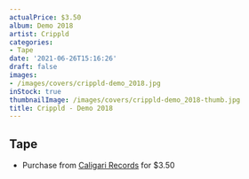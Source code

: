 ```yaml
---
actualPrice: $3.50
album: Demo 2018
artist: Crippld
categories:
- Tape
date: '2021-06-26T15:16:26'
draft: false
images:
- /images/covers/crippld-demo_2018.jpg
inStock: true
thumbnailImage: /images/covers/crippld-demo_2018-thumb.jpg
title: Crippld - Demo 2018
---
```


## Tape
* Purchase from [Caligari Records](https://caligarirecords.storenvy.com/products/25588713-crippld-demo-2018) for $3.50
